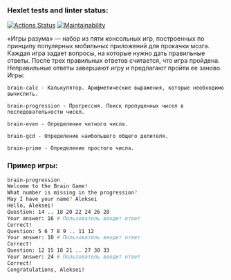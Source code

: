 ### Hexlet tests and linter status:
[![Actions Status](https://github.com/StrangerAlien/frontend-project-44/actions/workflows/hexlet-check.yml/badge.svg)](https://github.com/StrangerAlien/frontend-project-44/actions)
[![Maintainability](https://api.codeclimate.com/v1/badges/e48f580518343eb49395/maintainability)](https://codeclimate.com/github/StrangerAlien/frontend-project-44/maintainability)

«Игры разума» — набор из пяти консольных игр, построенных по принципу популярных мобильных приложений для прокачки мозга. Каждая игра задает вопросы, на которые нужно дать правильные ответы. После трех правильных ответов считается, что игра пройдена. Неправильные ответы завершают игру и предлагают пройти ее заново. Игры:


    brain-calc - Калькулятор. Арифметические выражения, которые необходимо вычислить.

    brain-progression - Прогрессия. Поиск пропущенных чисел в последовательности чисел.

    brain-even - Определение четного числа.

    brain-gcd - Определение наибольшего общего делителя.

    brain-prime - Определение простого числа.

### Пример игры:
```bash
brain-progression
Welcome to the Brain Game!
What number is missing in the progression?
May I have your name? Aleksei
Hello, Aleksei!
Question: 14 .. 18 20 22 24 26 28
Your answer: 16 # Пользователь вводит ответ
Correct!
Question: 5 6 7 8 9 .. 11 12
Your answer: 10 # Пользователь вводит ответ
Correct!
Question: 12 15 18 21 .. 27 30 33
Your answer: 24 # Пользователь вводит ответ
Correct!
Congratulations, Aleksei!
```
